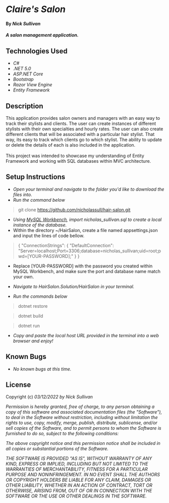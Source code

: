 <!-- Change to Project Name -->
# _Claire's Salon_

#### By _**Nick Sullivan**_

#### _A salon management application._

## Technologies Used

* _C#_
* _.NET 5.0_
* _ASP.NET Core_
* _Bootstrap_
* _Razor View Engine_
* _Entity Framework_

## Description

This application provides salon owners and managers with an easy way to track their stylists and clients. The user can create instances of different stylists with their own specialties and hourly rates. The user can also create different clients that will be associated with a particular hair stylist. That way, its easy to track which clients go to which stylist. The ability to update or delete the details of each is also included in the application. <br> <br>
This project was intended to showcase my understanding of Entity Framework and working with SQL databases within MVC architecture. 

## Setup Instructions

* _Open your terminal and navigate to the folder you'd like to download the files into._
* _Run the command below_
> git clone https://github.com/nicholassull/hair-salon.git
* _Using [MySQL Workbench](https://www.mysql.com/products/workbench/), import nicholas_sullivan.sql to create a local instance of the database._
* Within the directory ~/HairSalon, create a file named appsettings.json and input the lines of code bellow.
> {
  "ConnectionStrings": {
      "DefaultConnection": "Server=localhost;Port=3306;database=nicholas_sullivan;uid=root;pwd=[YOUR-PASSWORD];"
  }
}
  * Replace [YOUR-PASSWORD] with the password you created within MySQL Workbench, and make sure the port and database name match your own.

* _Navigate to HairSalon.Solution/HairSalon in your terminal._
* _Run the commands below_
>dotnet restore

>dotnet build

>dotnet run
* _Copy and paste the local host URL provided in the terminal into a web browser and enjoy!_

## Known Bugs

* _No known bugs at this time._

## License

Copyright (c) _03/12/2022_ _by Nick Sullivan_


_Permission is hereby granted, free of charge, to any person obtaining a copy of this software and associated documentation files (the "Software"), to deal in the Software without restriction, including without limitation the rights to use, copy, modify, merge, publish, distribute, sublicense, and/or sell copies of the Software, and to permit persons to whom the Software is furnished to do so, subject to the following conditions:_

_The above copyright notice and this permission notice shall be included in all copies or substantial portions of the Software._

_THE SOFTWARE IS PROVIDED "AS IS", WITHOUT WARRANTY OF ANY KIND, EXPRESS OR IMPLIED, INCLUDING BUT NOT LIMITED TO THE WARRANTIES OF MERCHANTABILITY, FITNESS FOR A PARTICULAR PURPOSE AND NONINFRINGEMENT. IN NO EVENT SHALL THE AUTHORS OR COPYRIGHT HOLDERS BE LIABLE FOR ANY CLAIM, DAMAGES OR OTHER LIABILITY, WHETHER IN AN ACTION OF CONTRACT, TORT OR OTHERWISE, ARISING FROM, OUT OF OR IN CONNECTION WITH THE SOFTWARE OR THE USE OR OTHER DEALINGS IN THE SOFTWARE._